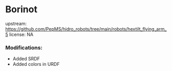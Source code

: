 # Borinot

upstream: https://github.com/PepMS/hidro_robots/tree/main/robots/hextilt_flying_arm_5
license: NA


### Modifications:

 - Added SRDF
 - Added colors in URDF
